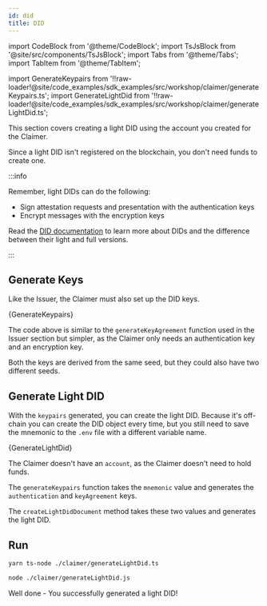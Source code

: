 ```yaml
---
id: did
title: DID
---
```


import CodeBlock from '@theme/CodeBlock';
import TsJsBlock from '@site/src/components/TsJsBlock';
import Tabs from '@theme/Tabs';
import TabItem from '@theme/TabItem';

import GenerateKeypairs from '!!raw-loader!@site/code_examples/sdk_examples/src/workshop/claimer/generateKeypairs.ts';
import GenerateLightDid from '!!raw-loader!@site/code_examples/sdk_examples/src/workshop/claimer/generateLightDid.ts';

This section covers creating a light DID using the account you created for the <span className="label-role claimer">Claimer</span>.

Since a light DID isn't registered on the blockchain, you don't need funds to create one.

:::info

Remember, light DIDs can do the following:

- Sign attestation requests and presentation with the authentication keys
- Encrypt messages with the encryption keys

Read the [DID documentation](/develop/sdk/cookbook/dids/light-did-creation) to learn more about DIDs and the difference between their light and full versions.

:::

## Generate Keys

Like the Issuer, the Claimer must also set up the DID keys.

<TsJsBlock fileName="claimer/generateKeypairs">
  {GenerateKeypairs}
</TsJsBlock>

The code above is similar to the `generateKeyAgreement` function used in the Issuer section but simpler, as the Claimer only needs an authentication key and an encryption key.

Both the keys are derived from the same seed, but they could also have two different seeds.

## Generate Light DID

With the `keypairs` generated, you can create the light DID.
Because it's off-chain you can create the DID object every time, but you still need to save the mnemonic to the `.env` file with a different variable name.

<TsJsBlock fileName="claimer/generateLightDid">
  {GenerateLightDid}
</TsJsBlock>

The Claimer doesn't have an `account`, as the Claimer doesn't need to hold funds.

The `generateKeypairs` function takes the `mnemonic` value and generates the `authentication` and `keyAgreement` keys.

The `createLightDidDocument` method takes these two values and generates the light DID.

## Run

<Tabs groupId="ts-js-choice">
  <TabItem value='ts' label='Typescript' default>

  ```bash
  yarn ts-node ./claimer/generateLightDid.ts
  ```

  </TabItem>
  <TabItem value='js' label='Javascript' default>

  ```bash
  node ./claimer/generateLightDid.js
  ```

  </TabItem>
</Tabs>

Well done - You successfully generated a light DID!
